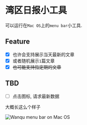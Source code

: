 # 湾区日报小工具

可以运行在`Mac OS`上的`menu bar`小工具.

## Feature

 - [x] 也许会支持展示当天最新的文章
 - [x] 或者随机展示`1`篇文章
 - [x] ~~也可能支持指定期的文章~~

## TBD

 - [ ] 点击图标, 请求最新数据

大概长这么个样子

![Wanqu menu bar on Mac OS](https://raw.githubusercontent.com/yPangXie/wanqu-bar/master/screenshot/screenshot.png)

